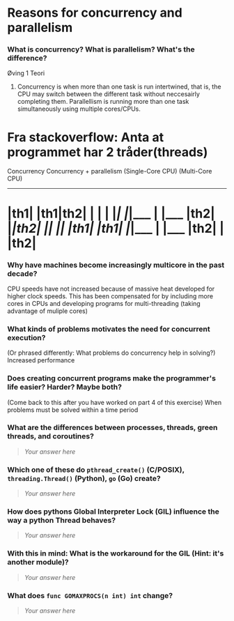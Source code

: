 # Reasons for concurrency and parallelism


 ### What is concurrency? What is parallelism? What's the difference?
 Øving 1 Teori


 1.  Concurrency is when more than one task is run intertwined, that is,
 the CPU may switch between the different task without neccesairly completing
 them.
 Parallellism is running more than one task simultaneously using multiple cores/CPUs.



 Fra stackoverflow:
 Anta at programmet har 2 tråder(threads)
 ========================================================
 Concurrency                 Concurrency + parallelism
 (Single-Core CPU)           (Multi-Core CPU)
  ___                         ___ ___
 |th1|                       |th1|th2|
 |   |                       |   |___|
 |___|___                    |   |___
     |th2|                   |___|th2|
  ___|___|                    ___|___|
 |th1|                       |th1|
 |___|___                    |   |___
     |th2|                   |   |th2|
 ========================================================


 ### Why have machines become increasingly multicore in the past decade?
  CPU speeds have not increased because of massive heat developed for higher clock speeds.
 This has been compensated for by including more cores in CPUs and developing programs
 for multi-threading (taking advantage of muliple cores)

 ### What kinds of problems motivates the need for concurrent execution?
 (Or phrased differently: What problems do concurrency help in solving?)
  Increased performance

 ### Does creating concurrent programs make the programmer's life easier? Harder? Maybe both?
 (Come back to this after you have worked on part 4 of this exercise)
  When problems must be solved within a time period

 ### What are the differences between processes, threads, green threads, and coroutines?
 > *Your answer here*

 ### Which one of these do `pthread_create()` (C/POSIX), `threading.Thread()` (Python), `go` (Go) create?
 > *Your answer here*

 ### How does pythons Global Interpreter Lock (GIL) influence the way a python Thread behaves?
 > *Your answer here*

 ### With this in mind: What is the workaround for the GIL (Hint: it's another module)?
 > *Your answer here*

 ### What does `func GOMAXPROCS(n int) int` change?
 > *Your answer here*
